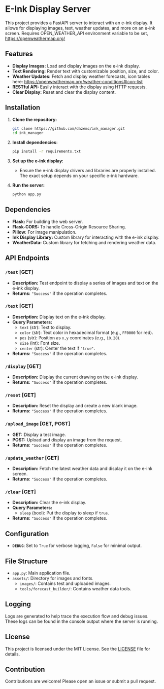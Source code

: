 # E-Ink Display Server

This project provides a FastAPI server to interact with an e-ink display. It allows for displaying images, text, weather updates, and more on an e-ink screen. Requires OPEN_WEATHER_API environment variable to be set, https://openweathermap.org/

## Features

- **Display Images:** Load and display images on the e-ink display.
- **Text Rendering:** Render text with customizable position, size, and color.
- **Weather Updates:** Fetch and display weather forecasts, icon tables here: https://openweathermap.org/weather-conditions#Icon-list
- **RESTful API:** Easily interact with the display using HTTP requests.
- **Clear Display:** Reset and clear the display content.

## Installation

1. **Clone the repository:**

    ```bash
    git clone https://github.com/dazemc/ink_manager.git
    cd ink_manager
    ```

2. **Install dependencies:**

    ```bash
    pip install -r requirements.txt
    ```

3. **Set up the e-ink display:**
    - Ensure the e-ink display drivers and libraries are properly installed. The exact setup depends on your specific e-ink hardware.

4. **Run the server:**

    ```bash
    python app.py
    ```

## Dependencies

- **Flask:** For building the web server.
- **Flask-CORS:** To handle Cross-Origin Resource Sharing.
- **Pillow:** For image manipulation.
- **Ink Display Library:** Custom library for interacting with the e-ink display.
- **WeatherData:** Custom library for fetching and rendering weather data.

## API Endpoints

### `/test` [GET]

- **Description:** Test endpoint to display a series of images and text on the e-ink display.
- **Returns:** `"Success"` if the operation completes.

### `/text` [GET]

- **Description:** Display text on the e-ink display.
- **Query Parameters:**
  - `text` (str): Text to display.
  - `color` (str): Text color in hexadecimal format (e.g., `FF0000` for red).
  - `pos` (str): Position as `x,y` coordinates (e.g., `10,20`).
  - `size` (int): Font size.
  - `center` (str): Center the text if `"true"`.
- **Returns:** `"Success"` if the operation completes.

### `/display` [GET]

- **Description:** Display the current drawing on the e-ink display.
- **Returns:** `"Success"` if the operation completes.

### `/reset` [GET]

- **Description:** Reset the display and create a new blank image.
- **Returns:** `"Success"` if the operation completes.

### `/upload_image` [GET, POST]

- **GET:** Display a test image.
- **POST:** Upload and display an image from the request.
- **Returns:** `"Success"` if the operation completes.

### `/update_weather` [GET]

- **Description:** Fetch the latest weather data and display it on the e-ink screen.
- **Returns:** `"Success"` if the operation completes.

### `/clear` [GET]

- **Description:** Clear the e-ink display.
- **Query Parameters:** 
  - `sleep` (bool): Put the display to sleep if `true`.
- **Returns:** `"Success"` if the operation completes.

## Configuration

- **`DEBUG`**: Set to `True` for verbose logging, `False` for minimal output.

## File Structure

- `app.py`: Main application file.
- `assets/`: Directory for images and fonts.
  - `images/`: Contains test and uploaded images.
  - `tools/forecast_builder/`: Contains weather data tools.

## Logging

Logs are generated to help trace the execution flow and debug issues. These logs can be found in the console output where the server is running.

## License

This project is licensed under the MIT License. See the [LICENSE](LICENSE) file for details.

## Contribution

Contributions are welcome! Please open an issue or submit a pull request.
